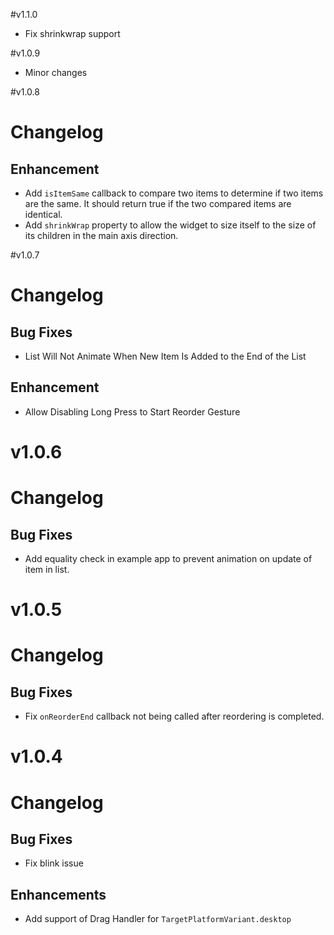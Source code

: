 #v1.1.0

- Fix shrinkwrap support

#v1.0.9

- Minor changes

#v1.0.8

# Changelog

## Enhancement
- Add `isItemSame` callback to compare two items to determine if two items are the same. It should return true if the two compared items are identical.
- Add `shrinkWrap` property to allow the widget to size itself to the size of its children in the main axis direction.

#v1.0.7

# Changelog

## Bug Fixes
- List Will Not Animate When New Item Is Added to the End of the List 

## Enhancement
- Allow Disabling Long Press to Start Reorder Gesture

# v1.0.6 

# Changelog

## Bug Fixes
- Add equality check in example app to prevent animation on update of item in list.


# v1.0.5 

# Changelog

## Bug Fixes
- Fix `onReorderEnd` callback not being called after reordering is completed.

# v1.0.4 

# Changelog

## Bug Fixes
- Fix blink issue

## Enhancements
- Add support of Drag Handler for `TargetPlatformVariant.desktop`





